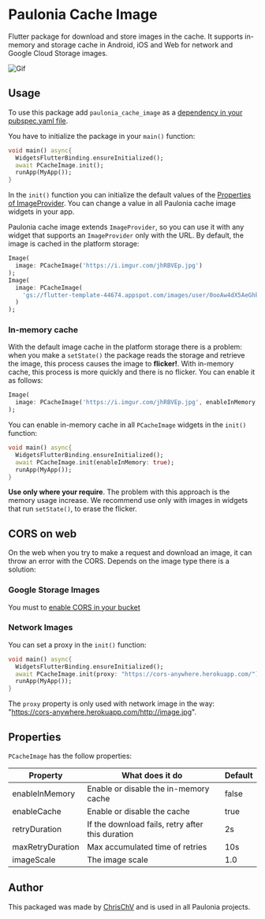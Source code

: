 # Paulonia Cache Image

Flutter package for download and store images in the cache. It supports in-memory and storage cache in Android, iOS and Web for network and Google Cloud Storage images.

![Gif](https://i.imgur.com/AsqxrUz.gif)

## Usage

To use this package add `paulonia_cache_image` as a [dependency in your pubspec.yaml file](https://flutter.io/platform-plugins/). 

You have to initialize the package in your `main()` function:

```dart
void main() async{
  WidgetsFlutterBinding.ensureInitialized();
  await PCacheImage.init();
  runApp(MyApp());
}
```
In the `init()` function you can initialize the default values of the [Properties of ImageProvider](https://pub.dev/packages/paulonia_cache_image#properties). You can change a value in all Paulonia cache image widgets in your app.


Paulonia cache image extends `ImageProvider`, so you can use it with any widget that supports an `ImageProvider` only with the URL. By default, the image is cached in the platform storage:
```dart
Image(
  image: PCacheImage('https://i.imgur.com/jhRBVEp.jpg')
);
Image(
  image: PCacheImage(
    'gs://flutter-template-44674.appspot.com/images/user/0ooAw4dX5AeGhkH1JYkoWcdwvc72_big.jpg',
  )
);
```

### In-memory cache

With the default image cache in the platform storage there is a problem: when you make a `setState()` the package reads the storage and retrieve the image, this process causes the image to **flicker!**. With in-memory cache, this process is more quickly and there is no flicker. You can enable it as follows:


```dart
Image(
  image: PCacheImage('https://i.imgur.com/jhRBVEp.jpg', enableInMemory: true)
);
```
You can enable in-memory cache in all `PCacheImage` widgets in the `init()` function:
```dart
void main() async{
  WidgetsFlutterBinding.ensureInitialized();
  await PCacheImage.init(enableInMemory: true);
  runApp(MyApp());
}
```
**Use only where your require**. The problem with this approach is the memory usage increase. We recommend use only with images in widgets that run `setState()`, to erase the flicker.

## CORS on web

On the web when you try to make a request and download an image, it can throw an error with the CORS. Depends on the image type there is a solution:

### Google Storage Images

You must to [enable CORS in your bucket](https://firebase.google.com/docs/storage/web/download-files#cors_configuration)

### Network Images

You can set a proxy in the `init()` function:

```dart
void main() async{
  WidgetsFlutterBinding.ensureInitialized();
  await PCacheImage.init(proxy: "https://cors-anywhere.herokuapp.com/");
  runApp(MyApp());
}
```

The `proxy` property is only used with network image in the way: "https://cors-anywhere.herokuapp.com/http://image.jpg".

## Properties

`PCacheImage` has the follow properties:

Property | What does it do | Default
-------- | --------------- | --------
enableInMemory | Enable or disable the in-memory cache | false
enableCache | Enable or disable the cache | true
retryDuration | If the download fails, retry after this duration | 2s
maxRetryDuration | Max accumulated time of retries | 10s
imageScale | The image scale | 1.0

## Author

This packaged was made by [ChrisChV](https://github.com/ChrisChV) and is used in all Paulonia projects.


